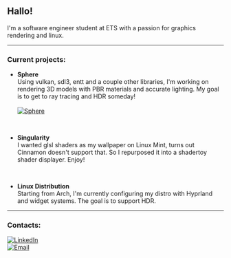 ## Hallo!
I'm a software engineer student at ETS with a passion for graphics rendering and linux.

---

### Current projects:
- **Sphere**  
  Using vulkan, sdl3, entt and a couple other libraries, I'm working on rendering 3D models with PBR materials and accurate lighting. My goal is to get to ray tracing and HDR someday!
  <br><br>
  [![Sphere](https://img.shields.io/badge/Sphere-Game%20Engine-darkgreen?style=for-the-badge)](https://github.com/Merisiel0/snstc)
  
<br>

- **Singularity**  
  I wanted glsl shaders as my wallpaper on Linux Mint, turns out Cinnamon doesn't support that. So I repurposed it into a shadertoy shader displayer. Enjoy!
  
<br>

- **Linux Distribution**  
  Starting from Arch, I'm currently configuring my distro with Hyprland and widget systems. The goal is to support HDR.

---

### Contacts:
[![LinkedIn](https://img.shields.io/badge/LinkedIn-Aymerik%20Blais-0A66C2?style=for-the-badge&logo=linkedin)](https://linkedin.com/in/aymerik-blais/)
<br>
[![Email](https://img.shields.io/badge/Email-merisiel01%40gmail.com-cyan?style=for-the-badge)](mailto:merisiel01@gmail.com)
